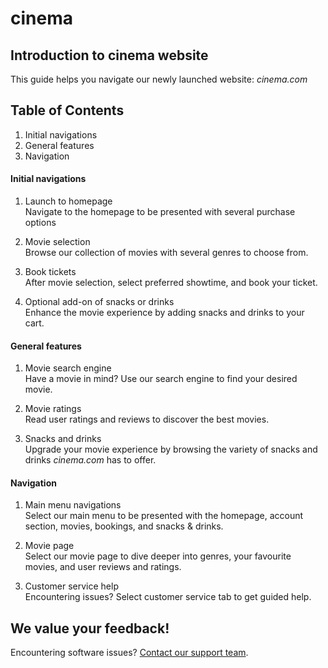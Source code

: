 # cinema

## **Introduction to cinema website**
This guide helps you navigate our newly launched website: _cinema.com_

## **Table of Contents**
1) Initial navigations
2) General features
3) Navigation

#### **Initial navigations**
1. Launch to homepage\
Navigate to the homepage to be presented with several purchase options

3. Movie selection\
Browse our collection of movies with several genres to choose from.

5. Book tickets\
After movie selection, select preferred showtime, and book your ticket.

7. Optional add-on of snacks or drinks\
Enhance the movie experience by adding snacks and drinks to your cart.

#### **General features**
1. Movie search engine\
Have a movie in mind? Use our search engine to find your desired movie.

3. Movie ratings\
Read user ratings and reviews to discover the best movies.

4. Snacks and drinks\
Upgrade your movie experience by browsing the variety of snacks and drinks _cinema.com_ has to offer.

#### **Navigation**
1. Main menu navigations\
Select our main menu to be presented with the homepage, account section, movies, bookings, and snacks & drinks.

2. Movie page\
Select our movie page to dive deeper into genres, your favourite movies, and user reviews and ratings.

3. Customer service help\
Encountering issues? Select customer service tab to get guided help.

## **We value your feedback!**
Encountering software issues? [Contact our support team](support@cinemas.com).
